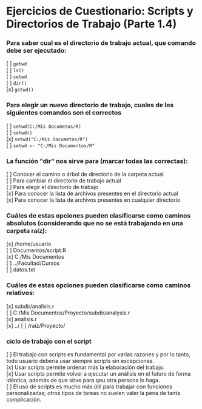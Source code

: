 Ejercicios de Cuestionario: Scripts y Directorios de Trabajo (Parte 1.4)
==========================================================================

### Para saber cual es el directorio de trabajo actual, que comando debe ser ejecutado:

[ ] `getwd`  
[ ] `ls()`  
[ ] `setwd`  
[ ] `dir()`  
[x] `getwd()`

### Para elegir un nuevo directorio de trabajo, cuales de los siguientes comandos son el correctos

[ ] `setwd(C:/Mis Documetos/R)`  
[ ] `setwd()`  
[x] `setwd("C:/Mis Documetos/R")`  
[ ] `setwd <- "C:/Mis Documentos/R"`

### La función "dir" nos sirve para (marcar todas las correctas):

[ ] Conocer el camino o árbol de directorio de la carpeta actual  
[ ] Para cambiar el directorio de trabajo actual  
[ ] Para elegir el directorio de trabajo  
[x] Para conocer la lista de archivos presentes en el directorio actual  
[x] Para conocer la lista de archivos presentes en cualquier directorio  

### Cuáles de estas opciones pueden clasificarse como caminos absolutos (considerando que **no** se está trabajando en una carpeta raíz):

[x] /home/usuario  
[ ] Documentos/script.R  
[x] C:/Mis Documentos  
[ ] ../Facultad/Cursos  
[ ] datos.txt  

### Cuáles de estas opciones pueden clasificarse como caminos relativos:

[x] subdir/analisis.r  
[ ] C:/Mis Documentos/Proyecto/subdir/analysis.r  
[x] analisis.r  
[x] ../
[ ] /raiz/Proyecto/


### ciclo de trabajo con el script

[ ] El trabajo con scripts es fundamental por varias razones y por lo tanto, todo usuario debería usar siempre scripts sin excepciones.  
[x] Usar scripts permite ordenar más la elaboración del trabajo.  
[x] Usar scripts permite volver a ejecutar un análisis en el futuro de forma idéntica, además de que sirve para qeu otra persona lo haga.  
[ ] El uso de scripts es mucho más útil para trabajar con funciones personalizadas; otros tipos de tareas no suelen valer la pena de tanta complicación.  










